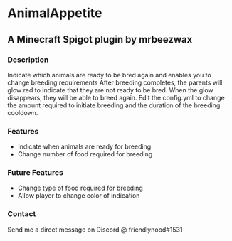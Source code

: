 # AnimalAppetite
## A Minecraft Spigot plugin by mrbeezwax

### Description
Indicate which animals are ready to be bred again and enables you to change breeding requirements
After breeding completes, the parents will glow red to indicate that they are not ready to be bred. When the glow disappears, they will be able to breed again. Edit the config.yml to change the amount required to initiate breeding and the duration of the breeding cooldown.

### Features
- Indicate when animals are ready for breeding
- Change number of food required for breeding

### Future Features
- Change type of food required for breeding
- Allow player to change color of indication

### Contact
Send me a direct message on Discord @ friendlynood#1531
